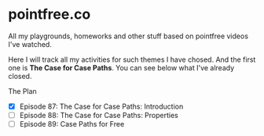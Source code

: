 # pointfree.co
All my playgrounds, homeworks and other stuff based on pointfree videos I've watched.

Here I will track all my activities for such themes I have chosed.
And the first one is **The Case for Case Paths**. You can see below what I've already closed.

The Plan
- [x] Episode 87: The Case for Case Paths: Introduction
- [ ] Episode 88: The Case for Case Paths: Properties
- [ ] Episode 89: Case Paths for Free